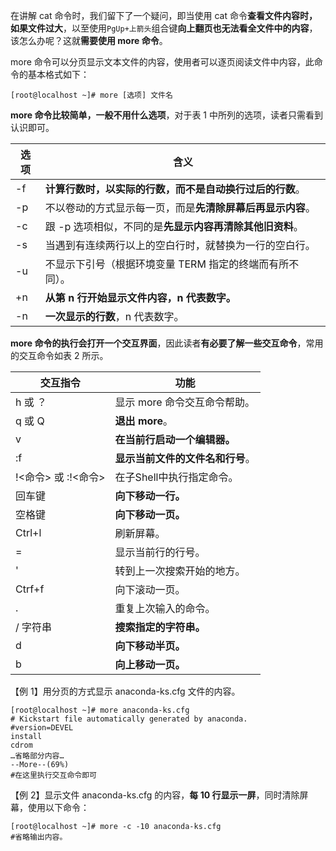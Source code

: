 在讲解 cat 命令时，我们留下了一个疑问，即当使用 cat 命令**查看文件内容时，如果文件过大**，以至使用`PgUp+上箭头`组合键**向上翻页也无法看全文件中的内容**，该怎么办呢？这就**需要使用 more 命令**。

more 命令可以分页显示文本文件的内容，使用者可以逐页阅读文件中内容，此命令的基本格式如下：

```shell
[root@localhost ~]# more [选项] 文件名
```

**more 命令比较简单，一般不用什么选项**，对于表 1 中所列的选项，读者只需看到认识即可。

| 选项 | 含义                                                       |
| ---- | ---------------------------------------------------------- |
| -f   | **计算行数时，以实际的行数，而不是自动换行过后的行数**。   |
| -p   | 不以卷动的方式显示每一页，而是**先清除屏幕后再显示内容**。 |
| -c   | 跟 -p 选项相似，不同的是**先显示内容再清除其他旧资料**。   |
| -s   | 当遇到有连续两行以上的空白行时，就替换为一行的空白行。     |
| -u   | 不显示下引号（根据环境变量 TERM 指定的终端而有所不同）。   |
| +n   | **从第 n 行开始显示文件内容，n 代表数字。**                |
| -n   | **一次显示的行数**，n 代表数字。                           |

**more 命令的执行会打开一个交互界面**，因此读者**有必要了解一些交互命令**，常用的交互命令如表 2 所示。

| 交互指令            | 功能                             |
| ------------------- | -------------------------------- |
| h 或 ？             | 显示 more 命令交互命令帮助。     |
| q 或 Q              | **退出 more**。                  |
| v                   | **在当前行启动一个编辑器。**     |
| :f                  | **显示当前文件的文件名和行号**。 |
| !<命令> 或 :!<命令> | 在子Shell中执行指定命令。        |
| 回车键              | **向下移动一行。**               |
| 空格键              | **向下移动一页。**               |
| Ctrl+l              | 刷新屏幕。                       |
| =                   | 显示当前行的行号。               |
| '                   | 转到上一次搜索开始的地方。       |
| Ctrf+f              | 向下滚动一页。                   |
| .                   | 重复上次输入的命令。             |
| / 字符串            | **搜索指定的字符串。**           |
| d                   | **向下移动半页。**               |
| b                   | **向上移动一页。**               |

【例 1】用分页的方式显示 anaconda-ks.cfg 文件的内容。

```shell
[root@localhost ~]# more anaconda-ks.cfg
# Kickstart file automatically generated by anaconda.
#version=DEVEL
install
cdrom
…省略部分内容…
--More--(69%)
#在这里执行交互命令即可
```

【例 2】显示文件 anaconda-ks.cfg 的内容，**每 10 行显示一屏**，同时清除屏幕，使用以下命令：

```shell
[root@localhost ~]# more -c -10 anaconda-ks.cfg
#省略输出内容。
```

